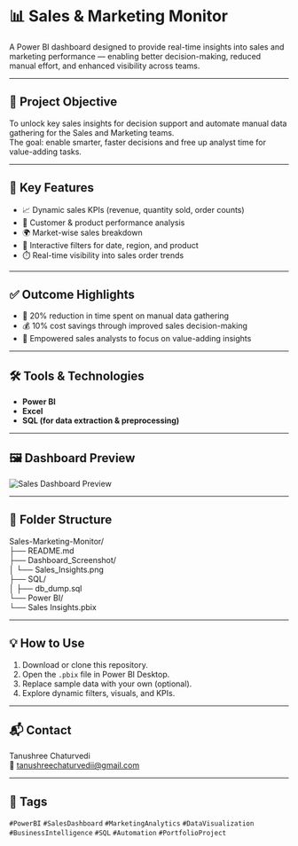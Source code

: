 # 📊 Sales & Marketing Monitor

A Power BI dashboard designed to provide real-time insights into sales and marketing performance — enabling better decision-making, reduced manual effort, and enhanced visibility across teams.

---

## 🎯 Project Objective

To unlock key sales insights for decision support and automate manual data gathering for the Sales and Marketing teams.  
The goal: enable smarter, faster decisions and free up analyst time for value-adding tasks.

---

## 🧩 Key Features

- 📈 Dynamic sales KPIs (revenue, quantity sold, order counts)
- 🧠 Customer & product performance analysis
- 🌍 Market-wise sales breakdown
- 📅 Interactive filters for date, region, and product
- ⏱️ Real-time visibility into sales order trends

---

## ✅ Outcome Highlights

- 🔁 20% reduction in time spent on manual data gathering
- 💰 10% cost savings through improved sales decision-making
- 🧠 Empowered sales analysts to focus on value-adding insights

---

## 🛠 Tools & Technologies

- **Power BI**
- **Excel**
- **SQL (for data extraction & preprocessing)**

---

## 🖼️ Dashboard Preview

![Sales Dashboard Preview](./Dashboard_Screenshot/Sales_Insights.png)

---

## 📁 Folder Structure

Sales-Marketing-Monitor/  
├── README.md  
├── Dashboard_Screenshot/  
│   └── Sales_Insights.png  
├── SQL/  
│   ├── db_dump.sql  
└── Power BI/  
    └── Sales Insights.pbix  

---

## 💡 How to Use

1. Download or clone this repository.
2. Open the `.pbix` file in Power BI Desktop.
3. Replace sample data with your own (optional).
4. Explore dynamic filters, visuals, and KPIs.

---

## 📬 Contact

Tanushree Chaturvedi  
📧 tanushreechaturvedii@gmail.com

---

## 🔖 Tags

`#PowerBI` `#SalesDashboard` `#MarketingAnalytics` `#DataVisualization` `#BusinessIntelligence` `#SQL` `#Automation` `#PortfolioProject`


